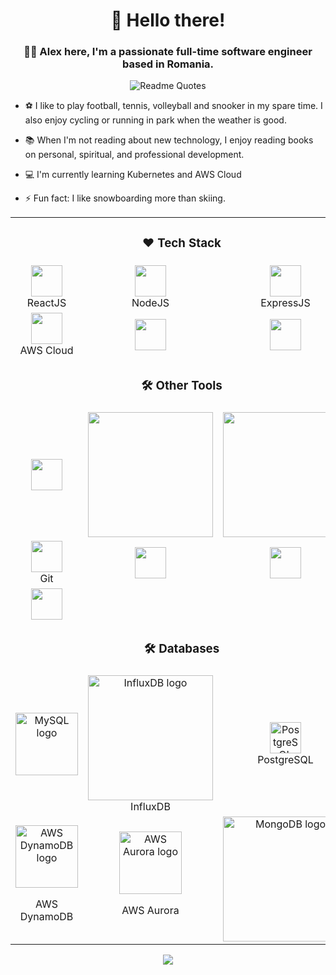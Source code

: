 <h1 align="center">👋 Hello there!</h1>

<!-- <div align="center">
  <img src="https://github.com/eduardconstantin/eduardconstantin/blob/main/divider1.png" alt="divider"/>
</div>  -->

### <div align="center">👨‍💻 Alex here, I'm a passionate full-time software engineer based in Romania.</div>  

<div align="center">
  <img src="https://quotes-github-readme.vercel.app/api?type=horizontal&theme=Light" alt="Readme Quotes"/>
</div> 

- ⚽ I like to play football, tennis, volleyball and snooker in my spare time. I also enjoy cycling or running in park when the weather is good.

- 📚 When I'm not reading about new technology, I enjoy reading books on personal, spiritual, and professional development. 
  
- 💻 I'm currently learning Kubernetes and AWS Cloud
  
- ⚡ Fun fact: I like snowboarding more than skiing.



<div align="center" style="width:100%"> 

  <table>
  <td style="text-align:center;" colspan="3" style="text-align:center;"><h3 align="center">❤️ Tech Stack</h3></td>
  <tr>
    <td style="text-align:center;" style="text-align: center;"><img src="https://upload.wikimedia.org/wikipedia/commons/thumb/a/a7/React-icon.svg/1280px-React-icon.svg.png" height="50"><br>ReactJS</td>
    <td style="text-align:center;" style="text-align: center;"><img src="https://nodejs.org/static/images/logos/nodejs-new-pantone-black.svg" height="50"><br>NodeJS</td>
    <td style="text-align:center;" style="text-align: center;"><img src="https://expressjs.com/images/express-facebook-share.png" height="50"><br>ExpressJS</td>
  </tr>
  <tr>
    <td style="text-align:center;" style="text-align: center;"><img src="https://upload.wikimedia.org/wikipedia/commons/9/93/Amazon_Web_Services_Logo.svg" height="50"><br>AWS Cloud</td>
    <td style="text-align:center;" style="text-align: center;"><img src="https://kubernetes.io/images/kubernetes-horizontal-color.png" height="50">
    <td style="text-align:center;" style="text-align: center;"><img src="https://www.docker.com/wp-content/uploads/2022/03/vertical-logo-monochromatic.png.webp" height="50">
  </tr>
  <tr>
  <td style="text-align:center;" colspan="3" style="text-align:center;"><h3 align="center">🛠️ Other Tools</h3></td>
  </tr>
  <tr>
    <td style="text-align:center;" style="text-align: center;"><img src="https://www.python.org/static/community_logos/python-logo-master-v3-TM.png" height="50">
    <td style="text-align:center;" style="text-align: center;"><img src="https://nginx.org/nginx.png" width="200">
   <td style="text-align:center;" style="text-align: center;"><img src="https://upload.wikimedia.org/wikipedia/commons/thumb/f/fd/JQuery-Logo.svg/1200px-JQuery-Logo.svg.png" width="200">
  </tr>
  <tr>
    <td style="text-align:center;" style="text-align: center;"><img src="https://git-scm.com/images/logos/downloads/Git-Icon-1788C.png" height="50"><br>Git</td>
    <td style="text-align:center;" style="text-align: center;"><img src="https://1000logos.net/wp-content/uploads/2021/05/Atlassian-Logo-2010s1.png" height="50">
    <td style="text-align:center;" style="text-align: center;"><img src="https://upload.wikimedia.org/wikipedia/commons/thumb/d/db/Npm-logo.svg/1200px-Npm-logo.svg.png" height="50">
  </tr>
  <tr>
    <td style="text-align:center;"  style="text-align: center;"><img src="https://www.vectorlogo.zone/logos/terraformio/terraformio-ar21.png" height="50"></td>
  </tr>
  <tr>
  <td style="text-align:center;" colspan="3" style="text-align:center;"><h3 align="center">🛠️ Databases</h3></td>
  </tr>
  <tr>
    <td style="text-align:center;" style="text-align: center;">
      <img src="https://www.mysql.com/common/logos/logo-mysql-170x115.png" width="100" alt="MySQL logo">
    </td>
    <td style="text-align:center;" style="text-align: center;">
      <img src="https://www.influxdata.com/images/influxdata_full_navy-a7ca2ff4.svg" width="200" alt="InfluxDB logo">
      <br>InfluxDB
    </td>
    <td style="text-align:center;" style="text-align: center;">
      <img src="https://www.postgresql.org/media/img/about/press/elephant.png" width="50" alt="PostgreSQL logo">
      <br>PostgreSQL
    </td>
  </tr>
  <tr>
    <td style="text-align:center;" style="text-align: center;">
      <img src="https://upload.wikimedia.org/wikipedia/commons/f/fd/DynamoDB.png?20171124175852" width="100" alt="AWS DynamoDB logo">
      <p>AWS DynamoDB</p>
    </td>
    <td style="text-align:center;" style="text-align: center;">
      <img src="https://getk3.com/wp-content/uploads/2019/08/amazon-aurora-logo.png" width="100" alt="AWS Aurora logo">
      <p>AWS Aurora</p>
    </td>
    <td style="text-align:center;" style="text-align: center;">
      <img src="https://webassets.mongodb.com/_com_assets/cms/MongoDB_Logo_FullColorBlack_RGB-4td3yuxzjs.png" alt="MongoDB logo" width="200">
    </td>
  </tr>
</table>

</div>

<div align="center">
  <img src="https://komarev.com/ghpvc/?username=ali3nnn&&style=flat-square" align="center" />
</div> 
